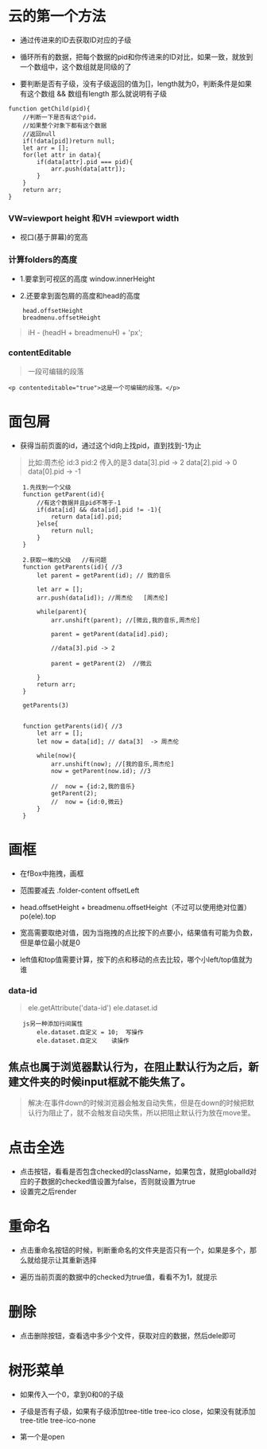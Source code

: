 # 云的第一个方法

* 通过传进来的ID去获取ID对应的子级

* 循环所有的数据，把每个数据的pid和你传进来的ID对比，如果一致，就放到一个数组中，这个数组就是同级的了

* 要判断是否有子级，没有子级返回的值为[]，length就为0，判断条件是如果有这个数组 && 数组有length 那么就说明有子级



```
function getChild(pid){
    //判断一下是否有这个pid，
    //如果整个对象下都有这个数据
    //返回null
    if(!data[pid])return null;
    let arr = [];
    for(let attr in data){
        if(data[attr].pid === pid){
            arr.push(data[attr]);
        }
    }
    return arr;
}
```

###  VW=viewport height 和VH =viewport width      
* 视口(基于屏幕)的宽高


### 计算folders的高度   
* 1.要拿到可视区的高度  window.innerHeight

* 2.还要拿到面包屑的高度和head的高度 
```
    head.offsetHeight
    breadmenu.offsetHeight
```
> iH - (headH + breadmenuH) + 'px';
    

### contentEditable 
> 一段可编辑的段落
```
<p contenteditable="true">这是一个可编辑的段落。</p>
```

# 面包屑
* 获得当前页面的id，通过这个id向上找pid，直到找到-1为止

> 比如:周杰伦 id:3  pid:2  传入的是3  data[3].pid -> 2  data[2].pid -> 0 data[0].pid -> -1 

```
    1.先找到一个父级
    function getParent(id){
        //有这个数据并且pid不等于-1
        if(data[id] && data[id].pid != -1){
            return data[id].pid;
        }else{
            return null;
        }
    }

    2.获取一堆的父级   //有问题
    function getParents(id){ //3
        let parent = getParent(id); // 我的音乐

        let arr = [];
        arr.push(data[id]); //周杰伦   [周杰伦]

        while(parent){
            arr.unshift(parent); //[微云,我的音乐,周杰伦]

            parent = getParent(data[id].pid);  

            //data[3].pid -> 2   

            parent = getParent(2)  //微云

        }
        return arr;
    }

    getParents(3)


    function getParents(id){ //3
        let arr = [];
        let now = data[id]; // data[3]  -> 周杰伦

        while(now){
            arr.unshift(now); //[我的音乐,周杰伦]
            now = getParent(now.id); //3 

            //  now = {id:2,我的音乐}
            getParent(2);
            //  now = {id:0,微云}
        }
    }

```
# 画框
* 在fBox中拖拽，画框
* 范围要减去 .folder-content offsetLeft  
* head.offsetHeight + breadmenu.offsetHeight（不过可以使用绝对位置） po(ele).top

* 宽高需要取绝对值，因为当拖拽的点比按下的点要小，结果值有可能为负数，但是单位最小就是0

* left值和top值需要计算，按下的点和移动的点去比较，哪个小left/top值就为谁

### data-id
> ele.getAttribute('data-id')
> ele.dataset.id
```
    js另一种添加行间属性
        ele.dataset.自定义 = 10;  写操作
        ele.dataset.自定义    读操作
```

## 焦点也属于浏览器默认行为，在阻止默认行为之后，新建文件夹的时候input框就不能失焦了。

> 解决:在事件down的时候浏览器会触发自动失焦，但是在down的时候把默认行为阻止了，就不会触发自动失焦，所以把阻止默认行为放在move里。

# 点击全选
* 点击按钮，看看是否包含checked的className，如果包含，就把globalId对应的子数据的checked值设置为false，否则就设置为true
* 设置完之后render

# 重命名
* 点击重命名按钮的时候，判断重命名的文件夹是否只有一个，如果是多个，那么就给提示让其重新选择

* 遍历当前页面的数据中的checked为true值，看看不为1，就提示

# 删除
* 点击删除按钮，查看选中多少个文件，获取对应的数据，然后dele即可

# 树形菜单
* 如果传入一个0，拿到0和0的子级

* 子级是否有子级，如果有子级添加tree-title tree-ico close，如果没有就添加tree-title tree-ico-none

* 第一个是open






